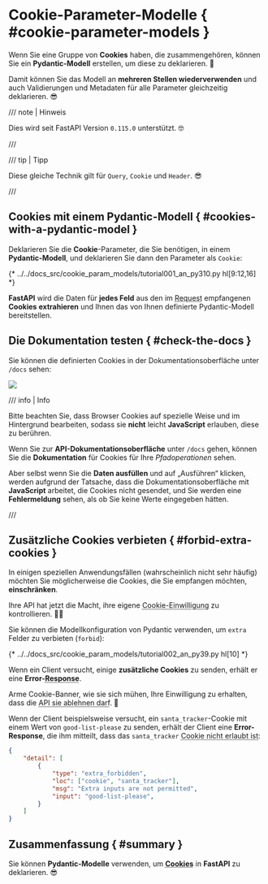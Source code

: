 # Cookie-Parameter-Modelle { #cookie-parameter-models }

Wenn Sie eine Gruppe von **Cookies** haben, die zusammengehören, können Sie ein **Pydantic-Modell** erstellen, um diese zu deklarieren. 🍪

Damit können Sie das Modell an **mehreren Stellen wiederverwenden** und auch Validierungen und Metadaten für alle Parameter gleichzeitig deklarieren. 😎

/// note | Hinweis

Dies wird seit FastAPI Version `0.115.0` unterstützt. 🤓

///

/// tip | Tipp

Diese gleiche Technik gilt für `Query`, `Cookie` und `Header`. 😎

///

## Cookies mit einem Pydantic-Modell { #cookies-with-a-pydantic-model }

Deklarieren Sie die **Cookie**-Parameter, die Sie benötigen, in einem **Pydantic-Modell**, und deklarieren Sie dann den Parameter als `Cookie`:

{* ../../docs_src/cookie_param_models/tutorial001_an_py310.py hl[9:12,16] *}

**FastAPI** wird die Daten für **jedes Feld** aus den im <abbr title="Request – Anfrage: Daten, die der Client zum Server sendet">Request</abbr> empfangenen **Cookies** **extrahieren** und Ihnen das von Ihnen definierte Pydantic-Modell bereitstellen.

## Die Dokumentation testen { #check-the-docs }

Sie können die definierten Cookies in der Dokumentationsoberfläche unter `/docs` sehen:

<div class="screenshot">
<img src="/img/tutorial/cookie-param-models/image01.png">
</div>

/// info | Info

Bitte beachten Sie, dass Browser Cookies auf spezielle Weise und im Hintergrund bearbeiten, sodass sie **nicht** leicht **JavaScript** erlauben, diese zu berühren.

Wenn Sie zur **API-Dokumentationsoberfläche** unter `/docs` gehen, können Sie die **Dokumentation** für Cookies für Ihre *Pfadoperationen* sehen.

Aber selbst wenn Sie die **Daten ausfüllen** und auf „Ausführen“ klicken, werden aufgrund der Tatsache, dass die Dokumentationsoberfläche mit **JavaScript** arbeitet, die Cookies nicht gesendet, und Sie werden eine **Fehlermeldung** sehen, als ob Sie keine Werte eingegeben hätten.

///

## Zusätzliche Cookies verbieten { #forbid-extra-cookies }

In einigen speziellen Anwendungsfällen (wahrscheinlich nicht sehr häufig) möchten Sie möglicherweise die Cookies, die Sie empfangen möchten, **einschränken**.

Ihre API hat jetzt die Macht, ihre eigene <abbr title="Das ist ein Scherz, nur für den Fall. Es hat nichts mit Cookie-Einwilligungen zu tun, aber es ist witzig, dass selbst die API jetzt die armen Cookies ablehnen kann. Haben Sie einen Keks. 🍪">Cookie-Einwilligung</abbr> zu kontrollieren. 🤪🍪

Sie können die Modellkonfiguration von Pydantic verwenden, um `extra` Felder zu verbieten (`forbid`):

{* ../../docs_src/cookie_param_models/tutorial002_an_py39.py hl[10] *}

Wenn ein Client versucht, einige **zusätzliche Cookies** zu senden, erhält er eine **Error-<abbr title="Response – Antwort: Daten, die der Server zum anfragenden Client zurücksendet">Response</abbr>**.

Arme Cookie-Banner, wie sie sich mühen, Ihre Einwilligung zu erhalten, dass die <abbr title="Das ist ein weiterer Scherz. Beachten Sie mich nicht. Trinken Sie einen Kaffee zu Ihrem Keks. ☕">API sie ablehnen darf</abbr>. 🍪

Wenn der Client beispielsweise versucht, ein `santa_tracker`-Cookie mit einem Wert von `good-list-please` zu senden, erhält der Client eine **Error-Response**, die ihm mitteilt, dass das `santa_tracker` <abbr title="Santa beschwert sich über den Mangel an Cookies. 🎅 Okay, keine Cookie-Witze mehr.">Cookie nicht erlaubt ist</abbr>:

```json
{
    "detail": [
        {
            "type": "extra_forbidden",
            "loc": ["cookie", "santa_tracker"],
            "msg": "Extra inputs are not permitted",
            "input": "good-list-please",
        }
    ]
}
```

## Zusammenfassung { #summary }

Sie können **Pydantic-Modelle** verwenden, um <abbr title="Nehmen Sie einen letzten Keks, bevor Sie gehen. 🍪">**Cookies**</abbr> in **FastAPI** zu deklarieren. 😎

